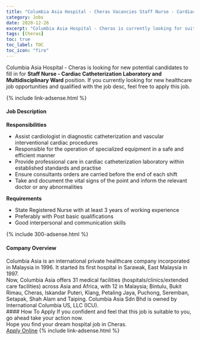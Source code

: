 ```yaml
---
title: "Columbia Asia Hospital - Cheras Vacancies Staff Nurse - Cardiac Catheterization Laboratory and Multidisciplinary Ward" 
category: Jobs 
date: 2020-12-26 
excerpt: "Columbia Asia Hospital - Cheras is currently looking for suitable person to fill in the Staff Nurse - Cardiac Catheterization Laboratory and Multidisciplinary Ward which positioned at Cheras" 
tags: [Cheras] 
toc: true 
toc_label: TOC 
toc_icon: "fire" 
--- 
```


<p>Columbia Asia Hospital - Cheras is looking for new potential candidates to fill in for <b>Staff Nurse - Cardiac Catheterization Laboratory and Multidisciplinary Ward</b> position. If you currently looking for new healthcare job opportunities and qualified with the job desc, feel free to apply this job.
</p>{% include link-adsense.html %} 
<div><div><div><h4>Job Description</h4></div></div><div><div><span><div><div><b>Responsibilities</b></div><ul><li>Assist cardiologist in diagnostic catheterization and vascular interventional cardiac procedures</li><li>Responsible for the operation of specialized equipment in a safe and efficient manner</li><li>Provide professional care in cardiac catheterization laboratory within established standards and practise</li><li>Ensure consultants orders are carried before the end of each shift</li><li>Take and document the vital signs of the point and inform the relevant doctor or any abnormalities</li></ul><div><strong>Requirements</strong></div><ul><li>State Registered Nurse with at least 3 years of working experience</li><li>Preferably with Post basic qualifications</li><li>Good interpersonal and communication skills</li></ul></div></span></div></div></div> 
{% include 300-adsense.html %} 
<div><div><div><h4>Company Overview</h4></div></div><div><div><span><div><div>
<div>
		Columbia Asia is an international private healthcare company incorporated in Malaysia in 1996. It started its first hospital in Sarawak, East Malaysia in 1997.<br>
		Now, Columbia Asia offers 31 medical facilities (hospitals/clinics/extended care facilities) across Asia and Africa, with 12 in Malaysia; Bintulu, Bukit Rimau, Cheras, Iskandar Puteri, Klang, Petaling Jaya, Puchong, Seremban, Setapak, Shah Alam and Taiping. Columbia Asia Sdn Bhd is owned by International Columbia US, LLC (ICU).</div>
</div></div></span></div></div></div> 
#### How To Apply 
If you confident and feel that this job is suitable to you, go ahead take your action now. <br/> 
Hope you find your dream hospital job in Cheras. <br/> 
<a href="https://www.jobstreet.com.my/en/job/staff-nurse-cardiac-catheterization-laboratory-and-multidisciplinary-ward-4444827?jobId=jobstreet-my-job-4444827&sectionRank=13&token=0~5bc2c8cb-f04e-476c-b0e5-57e601c32fd9&fr=SRP%20View%20In%20New%20Ta" class="btn btn--warning" target="_blank" rel="nofollow noopenner">Apply Online</a> 
{% include link-adsense.html %} 